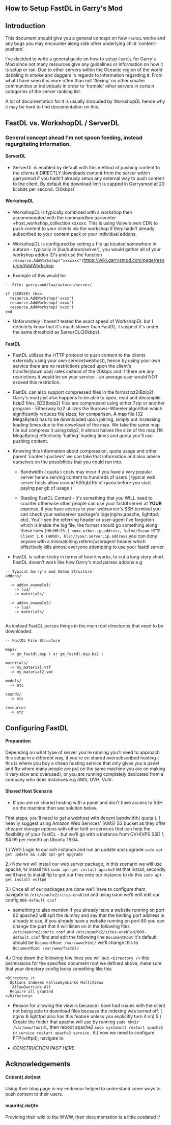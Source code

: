 ## How to Setup FastDL in Garry's Mod




## Introduction

This document should give you a general concept on how `FastDL` works and any bugs you may encounter along side other underlying child 'content-pushers'.

I've decided to write a general guide on how to setup `FastDL` for Garry's Mod since not many resources give any guidelines or information on how it is setup or ran. Due to other servers within the Oceanic region of the world dabbling in smoke and daggers in regards to information regarding it. From what I have seen it is more often than not 'flexing' on other smaller communities or individuals in order to 'trample' other servers in certain categories of the server ranking list.

A lot of documentation for it is usually shrouded by WorkshopDL hence why it may be hard to find documentation on this.


## FastDL vs. WorkshopDL / ServerDL

### General concept ahead I'm not spoon feeding, instead regurgitating information.


#### ServerDL

- ServerDL is enabled by default with this method of pushing content to the clients it DIRECTLY downloads content from the server within garrysmod if you hadn't already setup any external way to push content to the client. By default the download limit is capped in Garrysmod at 20 kilobits per second. (20kbps)

#### WorkshopDL

- WorkshopDL is typically combined with a workshop then accommodated with the commandline parameter +host_workshop_collection xxxxxx. This is using Valve's own CDN to push content to your clients via the workshop if they hadn't already subscribed to your content pack or your individual addons.

- WorkshopDL is configured by setting a file up located somewhere in autorun - typically in (lua/autorun/server), you would gather all of your workshop addon ID's and use the function `resource.AddWorkshop("xxxxxxx")`https://wiki.garrysmod.com/page/resource/AddWorkshop

- Example of this would be

```
-- File: garrysmod/lua/autorun/server/

if (SERVER) then
  resource.AddWorkshop('xxxx')
  resource.AddWorkshop('xxxx')
  resource.AddWorkshop('xxxx')
end
```

- Unforunately I haven't tested the exact speed of WorkshopDL but I definitely know that it's much slower than FastDL. I suspect it's under the same threshold as ServerDL(20kbps). 



#### FastDL

- FastDL utilizes the HTTP protocol to push content to the clients externally using your own service(webhost), hence by using your own service there are no restrictions placed upon the client's transfer(download) rates instead of the 20kbps and if there are any restrictions it would be on your service - an average user would NOT exceed this restriction.

- FastDL can also support compressed files in the format bz2(Bzip2). Garry's mod just also happens to be able to open, read and decompile bzip2 files, BZ2(bzip2) files are compressed using either 7zip or another program - Eitherway bz2 utilizes the Burrows–Wheeler algorithm which significantly reduces file sizes; for comparison, A map file (32 MegaBytes) has to be downloaded upon joining, simply put increasing loading times due to the download of the map. We take the same map file but compress it using bzip2, it almost halves the size of the map (16 MegaBytes) effectively 'halfing' loading times and quota you'll use pushing content.

- Knowing this information about compression, quota usage and other parent 'content-pushers' we can take that information and also advise ourselves on the possiblities that you could run into.

  - Bandwidth ( quota ) costs may incur if you have a very popular server hence serving content to hundreds of users ( typical web server hosts allow around 500gb/1tb of quota before you start paying per gb of usage )
  
  - Stealing FastDL Content - it's something that you WILL need to counter otherwise other people can use your fastdl server at **YOUR** expense, if you have access to your webserver's SSH terminal you can check your webserver package's logs(nginx,apache, lighttpd, etc), You'll see the referring header or user-agent i've forgotten which is inside the log file, the format should go something along these lines `[HH:MM:SS:] some.other.ip.address, Valve/Steam HTTP Client 1.0 (4000), hl2://your.server.ip.address` you can deny anyone with a mismatching referer/useragent header which effectively kills almost everyone attempting to use your fastdl server.
  
 

- FastDL is rather tricky in terms of how it works, to cut a long story short. FastDL doesn't work like how Garry's mod parses addons
e.g 
```
-- Typical Garry's mod Addon Structure
addons/

  -> addon_example1/
    -> lua/
    -> materials/
    
  -> addon_example2/
    -> lua/
    -> materials/
    
```

As instead FastDL parses things in the main root directories that need to be downloaded.

```
-- FastDL File Structure

maps/
  -> gm_fastdl.bsp ( or gm_fastdl.bsp.bz2 )

materials/
  -> my_material.vtf
  -> my_material2.vmt

models/
  -> etc

sounds/
  -> etc

resource/
  -> etc
```


## Configuring FastDL


#### Preparation 

Depending on what type of server you're running you'll need to approach this setup in a different way, if you're on shared oversubscribed hosting ( this is where you buy a cheap hosting service that only gives you a panel and ftp where many people are put on the same machine you are on making it very slow and overused), or you are running completely dedicated from a company who does instances e.g AWS, OVH, Vultr.

#### Shared Host Scenario

- If you are on shared hosting with a panel and don't have access to SSH on the machine then see solution below.


First steps, you'll need to get a webhost with decent bandwidth( quota ), I heavily suggest using Amazon Web Services' (AWS) S3 bucket as they offer cheaper storage options with other bolt on services that can help the flexibility of your FastDL - but we'll go with a instance from OVH(VPS SSD 1, $4.99 per month) on Ubuntu 18.04.

1.) We'll Login to our ovh instance and run an update and upgrade `sudo apt-get update && sudo apt-get upgrade`

2.) Now we will install our web server package, in this scenario we will use apache, to install this `sudo apt-get install apache2` let that install, secondly we'll have to install ftp to get our files onto our instance to do this `sudo apt-get install vsftpd`

3.) Once all of our packages are done we'll have to configure them, navigate to `/etc/apache2/sites-enabled` and using nano we'll edit edit our config `000-default.conf` 
  - something to also mention if you already have a website running on port 80 apache2 will spit the dummy and say that the binding port address is already in use, if you already have a website running on port 80 you can change the port that it will listen on in the following files `/etc/apache2/ports.conf` and `/etc/apache2/sites-enabled/000-default.conf`
  find and edit the following line `DocumentRoot` it's default should be `DocumentRoot /var/www/html/` we'll change this to `DocumentRoot /var/www/fastdl/`

4.) Drop down the following few lines you will see `<Directory />` this permissions for the specified document root we defined above, make sure that your directory config looks something like this
```
<Directory />
  Options Indexes FollowSymLinks MultiViews
   AllowOverride All
  Require all granted
</Directory>
```
- Reason for allowing the view is because I have had issues with the client not being able to download files because the indexing was turned off. ( nginx & lighttpd also has this feature unless you explicitly turn it on)
5.) Create the folder that apache will use by running `sudo mkdir /var/www/fastdl`, then reboot apache2 `sudo systemctl restart apache2` or `service restart apache2.service` .
6.) now we need to configure FTP(vsftpd), navigate to 






- _CONSTRUCTION PAST HERE_




## Acknowledgements

#### Crident(.dot)net

Using their blog page in my endevour helped to understand some ways to push content to their users. 

#### maurits(.dot)tv

Providing their wiki to the WWW, their documentation is a little outdated :/



